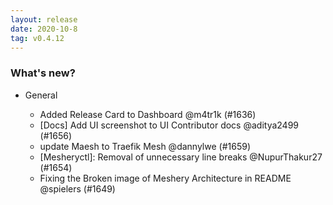 ```yaml
---
layout: release
date: 2020-10-8
tag: v0.4.12
---
```


### What's new?

- General

  - Added Release Card to Dashboard @m4tr1k (#1636)
  - [Docs] Add UI screenshot to UI Contributor docs @aditya2499 (#1656)
  - update Maesh to Traefik Mesh @dannylwe (#1659)
  - \[Mesheryctl\]: Removal of unnecessary line breaks @NupurThakur27 (#1654)
  - Fixing the Broken image of Meshery Architecture in README @spielers (#1649)
